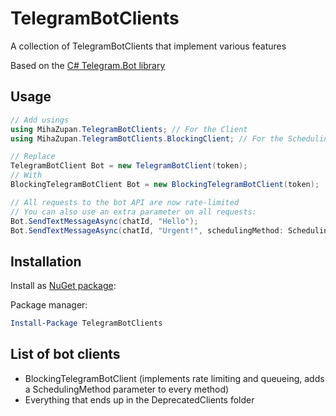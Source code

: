 # TelegramBotClients
A collection of TelegramBotClients that implement various features

Based on the [C# Telegram.Bot library](https://github.com/TelegramBots/Telegram.Bot)

## Usage

```c#
// Add usings
using MihaZupan.TelegramBotClients; // For the Client
using MihaZupan.TelegramBotClients.BlockingClient; // For the SchedulingMethod enum

// Replace
TelegramBotClient Bot = new TelegramBotClient(token);
// With
BlockingTelegramBotClient Bot = new BlockingTelegramBotClient(token);

// All requests to the bot API are now rate-limited
// You can also use an extra parameter on all requests:
Bot.SendTextMessageAsync(chatId, "Hello");
Bot.SendTextMessageAsync(chatId, "Urgent!", schedulingMethod: SchedulingMethod.HighPriority);
```

## Installation

Install as [NuGet package](https://www.nuget.org/packages/TelegramBotClients/):

Package manager:

```powershell
Install-Package TelegramBotClients
```

## List of bot clients

+ BlockingTelegramBotClient (implements rate limiting and queueing, adds a SchedulingMethod parameter to every method)
+ Everything that ends up in the DeprecatedClients folder